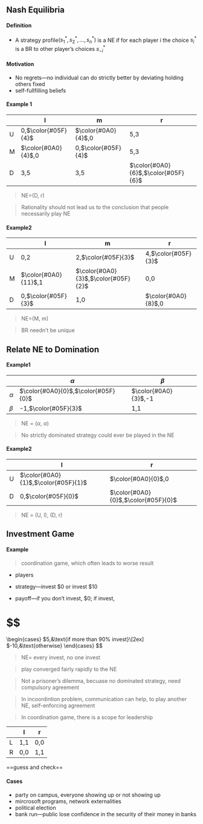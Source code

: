 ## Nash Equilibria

#### Definition

* A strategy profile$(s_1^*, s_2^*,...,s_n^*)$ is a NE if for each player i  the choice $s_i^*$ is a BR to other player’s choices $s_{-i}^*$

#### Motivation

* No regrets—no individual can do strictly better by deviating holding others fixed
* self-fullfilling beliefs

#### Example 1

|      | l                   | m                   | r                                   |
| ---- | ------------------- | ------------------- | ----------------------------------- |
| U    | 0,$\color{#05F}{4}$ | $\color{#0A0}{4}$,0 | 5,3                                 |
| M    | $\color{#0A0}{4}$,0 | 0,$\color{#05F}{4}$ | 5,3                                 |
| D    | 3,5                 | 3,5                 | $\color{#0A0}{6}$,$\color{#05F}{6}$ |

>  NE=(D, r)

> Rationality should not lead us to the conclusion that people necessarily play NE

#### Example2

|      | l                    | m                                   | r                   |
| ---- | -------------------- | ----------------------------------- | ------------------- |
| U    | 0,2                  | 2,$\color{#05F}{3}$                 | 4,$\color{#05F}{3}$ |
| M    | $\color{#0A0}{11}$,1 | $\color{#0A0}{3}$,$\color{#05F}{2}$ | 0,0                 |
| D    | 0,$\color{#05F}{3}$  | 1,0                                 | $\color{#0A0}{8}$,0 |

> NE=(M, m)

> BR needn’t be unique

## Relate NE to Domination

#### Example1

|          | $\alpha$                            | $\beta$              |
| -------- | ----------------------------------- | -------------------- |
| $\alpha$ | $\color{#0A0}{0}$,$\color{#05F}{0}$ | $\color{#0A0}{3}$,-1 |
| $\beta$  | -1,$\color{#05F}{3}$                | 1,1                  |

> NE = ($\alpha$, $\alpha$)

> No strictly dominated strategy could ever be played in the NE

#### Example2

|      | l                                   | r                                   |
| ---- | ----------------------------------- | ----------------------------------- |
| U    | $\color{#0A0}{1}$,$\color{#05F}{1}$ | $\color{#0A0}{0}$,0                 |
| D    | 0,$\color{#05F}{0}$                 | $\color{#0A0}{0}$,$\color{#05F}{0}$ |

> NE = (U, l), (D, r)

## Investment Game

#### Example

> coordination game, which often leads to worse result

* players
* strategy—invest \$0 or invest \$10

* payoff—if you don’t invest, \$0; if invest,

$$
=
\begin{cases}
\$5,&\text{if more than 90\% invest}\\[2ex]
$-10,&\text{otherwise}
\end{cases}
$$

> NE= every invest, no one invest

> play converged fairly rapidly to the NE

> Not a prisoner’s dilemma, becuase no dominated strategy, need compulsory agreement

> In incoordintion problem, communication can help, to play another NE, self-enforcing agreement

> In coordination game, there is a scope for leadership

|      | l    | r    |
| ---- | ---- | ---- |
| L    | 1,1  | 0,0  |
| R    | 0,0  | 1,1  |

==guess and check==

#### Cases

* party on campus, everyone showing up or not showing up
* mircrosoft programs, network externalities
* political election
* bank run—public lose confidence in the security of their money in banks
